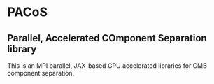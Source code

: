 # PACoS
## Parallel, Accelerated COmponent Separation library

This is an MPI parallel, JAX-based GPU accelerated libraries for CMB component separation.
